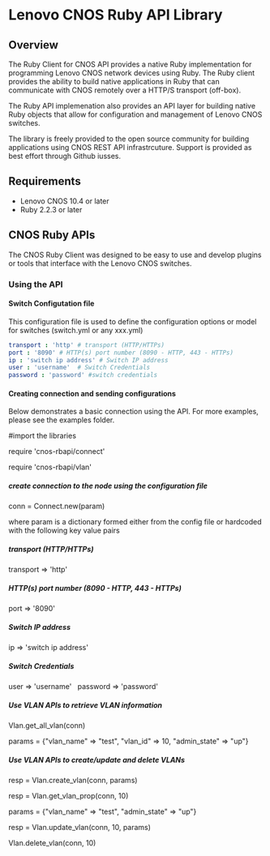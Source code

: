 # Lenovo CNOS Ruby API Library

## Overview
The Ruby Client for CNOS API provides a native Ruby implementation for programming
Lenovo CNOS network devices using Ruby.  The Ruby client provides the ability to
build native applications in Ruby that can communicate with CNOS remotely over 
a HTTP/S transport (off-box).

The Ruby API implemenation also provides an API layer for building native Ruby
objects that allow for configuration and management of Lenovo CNOS switches. 

The library is freely provided to the open source community for building applications 
using CNOS REST API infrastrcuture. Support is provided as best effort through
Github iusses.

## Requirements
* Lenovo CNOS 10.4 or later
* Ruby 2.2.3 or later

## CNOS Ruby APIs
The CNOS Ruby Client was designed to be easy to use and develop plugins or tools
that interface with the Lenovo CNOS switches.

### Using the API
#### Switch Configutation file
This configuration file is used to define the configuration options or model for switches (switch.yml or any xxx.yml)
```yaml
transport : 'http' # transport (HTTP/HTTPs)
port : '8090' # HTTP(s) port number (8090 - HTTP, 443 - HTTPs)
ip : 'switch ip address' # Switch IP address
user : 'username'  # Switch Credentials
password : 'password' #switch credentials 
```
#### Creating connection and sending configurations
Below demonstrates a basic connection using the API. For more examples, please see the examples folder.

#import the libraries

require 'cnos-rbapi/connect'

require 'cnos-rbapi/vlan'

##### create connection to the node using the configuration file
conn = Connect.new(param) 

where param is a dictionary formed either from the config file or hardcoded 
with the following key value pairs 

##### transport (HTTP/HTTPs) 
transport => 'http' 

##### HTTP(s) port number (8090 - HTTP, 443 - HTTPs)
port => '8090'  

##### Switch IP address 
ip => 'switch ip address'

##### Switch Credentials
user => 'username'  
password => 'password'
  
##### Use VLAN APIs to retrieve VLAN information
Vlan.get_all_vlan(conn)

params = {"vlan_name" => "test", "vlan_id" => 10, "admin_state" => "up"}

##### Use VLAN APIs to create/update and delete VLANs
resp = Vlan.create_vlan(conn, params) 

resp = Vlan.get_vlan_prop(conn, 10)

params = {"vlan_name" => "test", "admin_state" => "up"}

resp = Vlan.update_vlan(conn, 10, params)

Vlan.delete_vlan(conn, 10)
